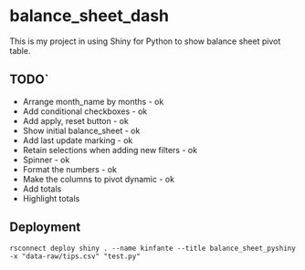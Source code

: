 # balance_sheet_dash

This is my project in using Shiny for Python to show balance sheet pivot table.

## TODO`
* Arrange month_name by months - ok
* Add conditional checkboxes - ok
* Add apply, reset button - ok
* Show initial balance_sheet - ok
* Add last update marking - ok
* Retain selections when adding new filters - ok
* Spinner - ok
* Format the numbers - ok
* Make the columns to pivot dynamic - ok
* Add totals
* Highlight totals

## Deployment

```
rsconnect deploy shiny . --name kinfante --title balance_sheet_pyshiny -x "data-raw/tips.csv" "test.py"
```